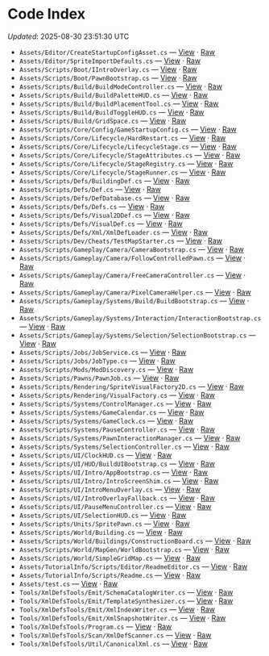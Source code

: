 # Code Index

_Updated_: 2025-08-30 23:51:30 UTC

- `Assets/Editor/CreateStartupConfigAsset.cs` — [View](https://github.com/Natangry/FantasyColony/blob/codex/add-staging-for-index.md-in-ci/Assets/Editor/CreateStartupConfigAsset.cs) · [Raw](https://raw.githubusercontent.com/Natangry/FantasyColony/codex/add-staging-for-index.md-in-ci/Assets/Editor/CreateStartupConfigAsset.cs)
- `Assets/Editor/SpriteImportDefaults.cs` — [View](https://github.com/Natangry/FantasyColony/blob/codex/add-staging-for-index.md-in-ci/Assets/Editor/SpriteImportDefaults.cs) · [Raw](https://raw.githubusercontent.com/Natangry/FantasyColony/codex/add-staging-for-index.md-in-ci/Assets/Editor/SpriteImportDefaults.cs)
- `Assets/Scripts/Boot/IIntroOverlay.cs` — [View](https://github.com/Natangry/FantasyColony/blob/codex/add-staging-for-index.md-in-ci/Assets/Scripts/Boot/IIntroOverlay.cs) · [Raw](https://raw.githubusercontent.com/Natangry/FantasyColony/codex/add-staging-for-index.md-in-ci/Assets/Scripts/Boot/IIntroOverlay.cs)
- `Assets/Scripts/Boot/PawnBootstrap.cs` — [View](https://github.com/Natangry/FantasyColony/blob/codex/add-staging-for-index.md-in-ci/Assets/Scripts/Boot/PawnBootstrap.cs) · [Raw](https://raw.githubusercontent.com/Natangry/FantasyColony/codex/add-staging-for-index.md-in-ci/Assets/Scripts/Boot/PawnBootstrap.cs)
- `Assets/Scripts/Build/BuildModeController.cs` — [View](https://github.com/Natangry/FantasyColony/blob/codex/add-staging-for-index.md-in-ci/Assets/Scripts/Build/BuildModeController.cs) · [Raw](https://raw.githubusercontent.com/Natangry/FantasyColony/codex/add-staging-for-index.md-in-ci/Assets/Scripts/Build/BuildModeController.cs)
- `Assets/Scripts/Build/BuildPaletteHUD.cs` — [View](https://github.com/Natangry/FantasyColony/blob/codex/add-staging-for-index.md-in-ci/Assets/Scripts/Build/BuildPaletteHUD.cs) · [Raw](https://raw.githubusercontent.com/Natangry/FantasyColony/codex/add-staging-for-index.md-in-ci/Assets/Scripts/Build/BuildPaletteHUD.cs)
- `Assets/Scripts/Build/BuildPlacementTool.cs` — [View](https://github.com/Natangry/FantasyColony/blob/codex/add-staging-for-index.md-in-ci/Assets/Scripts/Build/BuildPlacementTool.cs) · [Raw](https://raw.githubusercontent.com/Natangry/FantasyColony/codex/add-staging-for-index.md-in-ci/Assets/Scripts/Build/BuildPlacementTool.cs)
- `Assets/Scripts/Build/BuildToggleHUD.cs` — [View](https://github.com/Natangry/FantasyColony/blob/codex/add-staging-for-index.md-in-ci/Assets/Scripts/Build/BuildToggleHUD.cs) · [Raw](https://raw.githubusercontent.com/Natangry/FantasyColony/codex/add-staging-for-index.md-in-ci/Assets/Scripts/Build/BuildToggleHUD.cs)
- `Assets/Scripts/Build/GridSpace.cs` — [View](https://github.com/Natangry/FantasyColony/blob/codex/add-staging-for-index.md-in-ci/Assets/Scripts/Build/GridSpace.cs) · [Raw](https://raw.githubusercontent.com/Natangry/FantasyColony/codex/add-staging-for-index.md-in-ci/Assets/Scripts/Build/GridSpace.cs)
- `Assets/Scripts/Core/Config/GameStartupConfig.cs` — [View](https://github.com/Natangry/FantasyColony/blob/codex/add-staging-for-index.md-in-ci/Assets/Scripts/Core/Config/GameStartupConfig.cs) · [Raw](https://raw.githubusercontent.com/Natangry/FantasyColony/codex/add-staging-for-index.md-in-ci/Assets/Scripts/Core/Config/GameStartupConfig.cs)
- `Assets/Scripts/Core/Lifecycle/HardRestart.cs` — [View](https://github.com/Natangry/FantasyColony/blob/codex/add-staging-for-index.md-in-ci/Assets/Scripts/Core/Lifecycle/HardRestart.cs) · [Raw](https://raw.githubusercontent.com/Natangry/FantasyColony/codex/add-staging-for-index.md-in-ci/Assets/Scripts/Core/Lifecycle/HardRestart.cs)
- `Assets/Scripts/Core/Lifecycle/LifecycleStage.cs` — [View](https://github.com/Natangry/FantasyColony/blob/codex/add-staging-for-index.md-in-ci/Assets/Scripts/Core/Lifecycle/LifecycleStage.cs) · [Raw](https://raw.githubusercontent.com/Natangry/FantasyColony/codex/add-staging-for-index.md-in-ci/Assets/Scripts/Core/Lifecycle/LifecycleStage.cs)
- `Assets/Scripts/Core/Lifecycle/StageAttributes.cs` — [View](https://github.com/Natangry/FantasyColony/blob/codex/add-staging-for-index.md-in-ci/Assets/Scripts/Core/Lifecycle/StageAttributes.cs) · [Raw](https://raw.githubusercontent.com/Natangry/FantasyColony/codex/add-staging-for-index.md-in-ci/Assets/Scripts/Core/Lifecycle/StageAttributes.cs)
- `Assets/Scripts/Core/Lifecycle/StageRegistry.cs` — [View](https://github.com/Natangry/FantasyColony/blob/codex/add-staging-for-index.md-in-ci/Assets/Scripts/Core/Lifecycle/StageRegistry.cs) · [Raw](https://raw.githubusercontent.com/Natangry/FantasyColony/codex/add-staging-for-index.md-in-ci/Assets/Scripts/Core/Lifecycle/StageRegistry.cs)
- `Assets/Scripts/Core/Lifecycle/StageRunner.cs` — [View](https://github.com/Natangry/FantasyColony/blob/codex/add-staging-for-index.md-in-ci/Assets/Scripts/Core/Lifecycle/StageRunner.cs) · [Raw](https://raw.githubusercontent.com/Natangry/FantasyColony/codex/add-staging-for-index.md-in-ci/Assets/Scripts/Core/Lifecycle/StageRunner.cs)
- `Assets/Scripts/Defs/BuildingDef.cs` — [View](https://github.com/Natangry/FantasyColony/blob/codex/add-staging-for-index.md-in-ci/Assets/Scripts/Defs/BuildingDef.cs) · [Raw](https://raw.githubusercontent.com/Natangry/FantasyColony/codex/add-staging-for-index.md-in-ci/Assets/Scripts/Defs/BuildingDef.cs)
- `Assets/Scripts/Defs/Def.cs` — [View](https://github.com/Natangry/FantasyColony/blob/codex/add-staging-for-index.md-in-ci/Assets/Scripts/Defs/Def.cs) · [Raw](https://raw.githubusercontent.com/Natangry/FantasyColony/codex/add-staging-for-index.md-in-ci/Assets/Scripts/Defs/Def.cs)
- `Assets/Scripts/Defs/DefDatabase.cs` — [View](https://github.com/Natangry/FantasyColony/blob/codex/add-staging-for-index.md-in-ci/Assets/Scripts/Defs/DefDatabase.cs) · [Raw](https://raw.githubusercontent.com/Natangry/FantasyColony/codex/add-staging-for-index.md-in-ci/Assets/Scripts/Defs/DefDatabase.cs)
- `Assets/Scripts/Defs/Defs.cs` — [View](https://github.com/Natangry/FantasyColony/blob/codex/add-staging-for-index.md-in-ci/Assets/Scripts/Defs/Defs.cs) · [Raw](https://raw.githubusercontent.com/Natangry/FantasyColony/codex/add-staging-for-index.md-in-ci/Assets/Scripts/Defs/Defs.cs)
- `Assets/Scripts/Defs/Visual2DDef.cs` — [View](https://github.com/Natangry/FantasyColony/blob/codex/add-staging-for-index.md-in-ci/Assets/Scripts/Defs/Visual2DDef.cs) · [Raw](https://raw.githubusercontent.com/Natangry/FantasyColony/codex/add-staging-for-index.md-in-ci/Assets/Scripts/Defs/Visual2DDef.cs)
- `Assets/Scripts/Defs/VisualDef.cs` — [View](https://github.com/Natangry/FantasyColony/blob/codex/add-staging-for-index.md-in-ci/Assets/Scripts/Defs/VisualDef.cs) · [Raw](https://raw.githubusercontent.com/Natangry/FantasyColony/codex/add-staging-for-index.md-in-ci/Assets/Scripts/Defs/VisualDef.cs)
- `Assets/Scripts/Defs/Xml/XmlDefLoader.cs` — [View](https://github.com/Natangry/FantasyColony/blob/codex/add-staging-for-index.md-in-ci/Assets/Scripts/Defs/Xml/XmlDefLoader.cs) · [Raw](https://raw.githubusercontent.com/Natangry/FantasyColony/codex/add-staging-for-index.md-in-ci/Assets/Scripts/Defs/Xml/XmlDefLoader.cs)
- `Assets/Scripts/Dev/Cheats/TestMapStarter.cs` — [View](https://github.com/Natangry/FantasyColony/blob/codex/add-staging-for-index.md-in-ci/Assets/Scripts/Dev/Cheats/TestMapStarter.cs) · [Raw](https://raw.githubusercontent.com/Natangry/FantasyColony/codex/add-staging-for-index.md-in-ci/Assets/Scripts/Dev/Cheats/TestMapStarter.cs)
- `Assets/Scripts/Gameplay/Camera/CameraBootstrap.cs` — [View](https://github.com/Natangry/FantasyColony/blob/codex/add-staging-for-index.md-in-ci/Assets/Scripts/Gameplay/Camera/CameraBootstrap.cs) · [Raw](https://raw.githubusercontent.com/Natangry/FantasyColony/codex/add-staging-for-index.md-in-ci/Assets/Scripts/Gameplay/Camera/CameraBootstrap.cs)
- `Assets/Scripts/Gameplay/Camera/FollowControlledPawn.cs` — [View](https://github.com/Natangry/FantasyColony/blob/codex/add-staging-for-index.md-in-ci/Assets/Scripts/Gameplay/Camera/FollowControlledPawn.cs) · [Raw](https://raw.githubusercontent.com/Natangry/FantasyColony/codex/add-staging-for-index.md-in-ci/Assets/Scripts/Gameplay/Camera/FollowControlledPawn.cs)
- `Assets/Scripts/Gameplay/Camera/FreeCameraController.cs` — [View](https://github.com/Natangry/FantasyColony/blob/codex/add-staging-for-index.md-in-ci/Assets/Scripts/Gameplay/Camera/FreeCameraController.cs) · [Raw](https://raw.githubusercontent.com/Natangry/FantasyColony/codex/add-staging-for-index.md-in-ci/Assets/Scripts/Gameplay/Camera/FreeCameraController.cs)
- `Assets/Scripts/Gameplay/Camera/PixelCameraHelper.cs` — [View](https://github.com/Natangry/FantasyColony/blob/codex/add-staging-for-index.md-in-ci/Assets/Scripts/Gameplay/Camera/PixelCameraHelper.cs) · [Raw](https://raw.githubusercontent.com/Natangry/FantasyColony/codex/add-staging-for-index.md-in-ci/Assets/Scripts/Gameplay/Camera/PixelCameraHelper.cs)
- `Assets/Scripts/Gameplay/Systems/Build/BuildBootstrap.cs` — [View](https://github.com/Natangry/FantasyColony/blob/codex/add-staging-for-index.md-in-ci/Assets/Scripts/Gameplay/Systems/Build/BuildBootstrap.cs) · [Raw](https://raw.githubusercontent.com/Natangry/FantasyColony/codex/add-staging-for-index.md-in-ci/Assets/Scripts/Gameplay/Systems/Build/BuildBootstrap.cs)
- `Assets/Scripts/Gameplay/Systems/Interaction/InteractionBootstrap.cs` — [View](https://github.com/Natangry/FantasyColony/blob/codex/add-staging-for-index.md-in-ci/Assets/Scripts/Gameplay/Systems/Interaction/InteractionBootstrap.cs) · [Raw](https://raw.githubusercontent.com/Natangry/FantasyColony/codex/add-staging-for-index.md-in-ci/Assets/Scripts/Gameplay/Systems/Interaction/InteractionBootstrap.cs)
- `Assets/Scripts/Gameplay/Systems/Selection/SelectionBootstrap.cs` — [View](https://github.com/Natangry/FantasyColony/blob/codex/add-staging-for-index.md-in-ci/Assets/Scripts/Gameplay/Systems/Selection/SelectionBootstrap.cs) · [Raw](https://raw.githubusercontent.com/Natangry/FantasyColony/codex/add-staging-for-index.md-in-ci/Assets/Scripts/Gameplay/Systems/Selection/SelectionBootstrap.cs)
- `Assets/Scripts/Jobs/JobService.cs` — [View](https://github.com/Natangry/FantasyColony/blob/codex/add-staging-for-index.md-in-ci/Assets/Scripts/Jobs/JobService.cs) · [Raw](https://raw.githubusercontent.com/Natangry/FantasyColony/codex/add-staging-for-index.md-in-ci/Assets/Scripts/Jobs/JobService.cs)
- `Assets/Scripts/Jobs/JobType.cs` — [View](https://github.com/Natangry/FantasyColony/blob/codex/add-staging-for-index.md-in-ci/Assets/Scripts/Jobs/JobType.cs) · [Raw](https://raw.githubusercontent.com/Natangry/FantasyColony/codex/add-staging-for-index.md-in-ci/Assets/Scripts/Jobs/JobType.cs)
- `Assets/Scripts/Mods/ModDiscovery.cs` — [View](https://github.com/Natangry/FantasyColony/blob/codex/add-staging-for-index.md-in-ci/Assets/Scripts/Mods/ModDiscovery.cs) · [Raw](https://raw.githubusercontent.com/Natangry/FantasyColony/codex/add-staging-for-index.md-in-ci/Assets/Scripts/Mods/ModDiscovery.cs)
- `Assets/Scripts/Pawns/PawnJob.cs` — [View](https://github.com/Natangry/FantasyColony/blob/codex/add-staging-for-index.md-in-ci/Assets/Scripts/Pawns/PawnJob.cs) · [Raw](https://raw.githubusercontent.com/Natangry/FantasyColony/codex/add-staging-for-index.md-in-ci/Assets/Scripts/Pawns/PawnJob.cs)
- `Assets/Scripts/Rendering/SpriteVisualFactory2D.cs` — [View](https://github.com/Natangry/FantasyColony/blob/codex/add-staging-for-index.md-in-ci/Assets/Scripts/Rendering/SpriteVisualFactory2D.cs) · [Raw](https://raw.githubusercontent.com/Natangry/FantasyColony/codex/add-staging-for-index.md-in-ci/Assets/Scripts/Rendering/SpriteVisualFactory2D.cs)
- `Assets/Scripts/Rendering/VisualFactory.cs` — [View](https://github.com/Natangry/FantasyColony/blob/codex/add-staging-for-index.md-in-ci/Assets/Scripts/Rendering/VisualFactory.cs) · [Raw](https://raw.githubusercontent.com/Natangry/FantasyColony/codex/add-staging-for-index.md-in-ci/Assets/Scripts/Rendering/VisualFactory.cs)
- `Assets/Scripts/Systems/ControlManager.cs` — [View](https://github.com/Natangry/FantasyColony/blob/codex/add-staging-for-index.md-in-ci/Assets/Scripts/Systems/ControlManager.cs) · [Raw](https://raw.githubusercontent.com/Natangry/FantasyColony/codex/add-staging-for-index.md-in-ci/Assets/Scripts/Systems/ControlManager.cs)
- `Assets/Scripts/Systems/GameCalendar.cs` — [View](https://github.com/Natangry/FantasyColony/blob/codex/add-staging-for-index.md-in-ci/Assets/Scripts/Systems/GameCalendar.cs) · [Raw](https://raw.githubusercontent.com/Natangry/FantasyColony/codex/add-staging-for-index.md-in-ci/Assets/Scripts/Systems/GameCalendar.cs)
- `Assets/Scripts/Systems/GameClock.cs` — [View](https://github.com/Natangry/FantasyColony/blob/codex/add-staging-for-index.md-in-ci/Assets/Scripts/Systems/GameClock.cs) · [Raw](https://raw.githubusercontent.com/Natangry/FantasyColony/codex/add-staging-for-index.md-in-ci/Assets/Scripts/Systems/GameClock.cs)
- `Assets/Scripts/Systems/PauseController.cs` — [View](https://github.com/Natangry/FantasyColony/blob/codex/add-staging-for-index.md-in-ci/Assets/Scripts/Systems/PauseController.cs) · [Raw](https://raw.githubusercontent.com/Natangry/FantasyColony/codex/add-staging-for-index.md-in-ci/Assets/Scripts/Systems/PauseController.cs)
- `Assets/Scripts/Systems/PawnInteractionManager.cs` — [View](https://github.com/Natangry/FantasyColony/blob/codex/add-staging-for-index.md-in-ci/Assets/Scripts/Systems/PawnInteractionManager.cs) · [Raw](https://raw.githubusercontent.com/Natangry/FantasyColony/codex/add-staging-for-index.md-in-ci/Assets/Scripts/Systems/PawnInteractionManager.cs)
- `Assets/Scripts/Systems/SelectionController.cs` — [View](https://github.com/Natangry/FantasyColony/blob/codex/add-staging-for-index.md-in-ci/Assets/Scripts/Systems/SelectionController.cs) · [Raw](https://raw.githubusercontent.com/Natangry/FantasyColony/codex/add-staging-for-index.md-in-ci/Assets/Scripts/Systems/SelectionController.cs)
- `Assets/Scripts/UI/ClockHUD.cs` — [View](https://github.com/Natangry/FantasyColony/blob/codex/add-staging-for-index.md-in-ci/Assets/Scripts/UI/ClockHUD.cs) · [Raw](https://raw.githubusercontent.com/Natangry/FantasyColony/codex/add-staging-for-index.md-in-ci/Assets/Scripts/UI/ClockHUD.cs)
- `Assets/Scripts/UI/HUD/BuildUIBootstrap.cs` — [View](https://github.com/Natangry/FantasyColony/blob/codex/add-staging-for-index.md-in-ci/Assets/Scripts/UI/HUD/BuildUIBootstrap.cs) · [Raw](https://raw.githubusercontent.com/Natangry/FantasyColony/codex/add-staging-for-index.md-in-ci/Assets/Scripts/UI/HUD/BuildUIBootstrap.cs)
- `Assets/Scripts/UI/Intro/AppBootstrap.cs` — [View](https://github.com/Natangry/FantasyColony/blob/codex/add-staging-for-index.md-in-ci/Assets/Scripts/UI/Intro/AppBootstrap.cs) · [Raw](https://raw.githubusercontent.com/Natangry/FantasyColony/codex/add-staging-for-index.md-in-ci/Assets/Scripts/UI/Intro/AppBootstrap.cs)
- `Assets/Scripts/UI/Intro/IntroScreenShim.cs` — [View](https://github.com/Natangry/FantasyColony/blob/codex/add-staging-for-index.md-in-ci/Assets/Scripts/UI/Intro/IntroScreenShim.cs) · [Raw](https://raw.githubusercontent.com/Natangry/FantasyColony/codex/add-staging-for-index.md-in-ci/Assets/Scripts/UI/Intro/IntroScreenShim.cs)
- `Assets/Scripts/UI/IntroMenuOverlay.cs` — [View](https://github.com/Natangry/FantasyColony/blob/codex/add-staging-for-index.md-in-ci/Assets/Scripts/UI/IntroMenuOverlay.cs) · [Raw](https://raw.githubusercontent.com/Natangry/FantasyColony/codex/add-staging-for-index.md-in-ci/Assets/Scripts/UI/IntroMenuOverlay.cs)
- `Assets/Scripts/UI/IntroOverlayFallback.cs` — [View](https://github.com/Natangry/FantasyColony/blob/codex/add-staging-for-index.md-in-ci/Assets/Scripts/UI/IntroOverlayFallback.cs) · [Raw](https://raw.githubusercontent.com/Natangry/FantasyColony/codex/add-staging-for-index.md-in-ci/Assets/Scripts/UI/IntroOverlayFallback.cs)
- `Assets/Scripts/UI/PauseMenuController.cs` — [View](https://github.com/Natangry/FantasyColony/blob/codex/add-staging-for-index.md-in-ci/Assets/Scripts/UI/PauseMenuController.cs) · [Raw](https://raw.githubusercontent.com/Natangry/FantasyColony/codex/add-staging-for-index.md-in-ci/Assets/Scripts/UI/PauseMenuController.cs)
- `Assets/Scripts/UI/SelectionHUD.cs` — [View](https://github.com/Natangry/FantasyColony/blob/codex/add-staging-for-index.md-in-ci/Assets/Scripts/UI/SelectionHUD.cs) · [Raw](https://raw.githubusercontent.com/Natangry/FantasyColony/codex/add-staging-for-index.md-in-ci/Assets/Scripts/UI/SelectionHUD.cs)
- `Assets/Scripts/Units/SpritePawn.cs` — [View](https://github.com/Natangry/FantasyColony/blob/codex/add-staging-for-index.md-in-ci/Assets/Scripts/Units/SpritePawn.cs) · [Raw](https://raw.githubusercontent.com/Natangry/FantasyColony/codex/add-staging-for-index.md-in-ci/Assets/Scripts/Units/SpritePawn.cs)
- `Assets/Scripts/World/Building.cs` — [View](https://github.com/Natangry/FantasyColony/blob/codex/add-staging-for-index.md-in-ci/Assets/Scripts/World/Building.cs) · [Raw](https://raw.githubusercontent.com/Natangry/FantasyColony/codex/add-staging-for-index.md-in-ci/Assets/Scripts/World/Building.cs)
- `Assets/Scripts/World/Buildings/ConstructionBoard.cs` — [View](https://github.com/Natangry/FantasyColony/blob/codex/add-staging-for-index.md-in-ci/Assets/Scripts/World/Buildings/ConstructionBoard.cs) · [Raw](https://raw.githubusercontent.com/Natangry/FantasyColony/codex/add-staging-for-index.md-in-ci/Assets/Scripts/World/Buildings/ConstructionBoard.cs)
- `Assets/Scripts/World/MapGen/WorldBootstrap.cs` — [View](https://github.com/Natangry/FantasyColony/blob/codex/add-staging-for-index.md-in-ci/Assets/Scripts/World/MapGen/WorldBootstrap.cs) · [Raw](https://raw.githubusercontent.com/Natangry/FantasyColony/codex/add-staging-for-index.md-in-ci/Assets/Scripts/World/MapGen/WorldBootstrap.cs)
- `Assets/Scripts/World/SimpleGridMap.cs` — [View](https://github.com/Natangry/FantasyColony/blob/codex/add-staging-for-index.md-in-ci/Assets/Scripts/World/SimpleGridMap.cs) · [Raw](https://raw.githubusercontent.com/Natangry/FantasyColony/codex/add-staging-for-index.md-in-ci/Assets/Scripts/World/SimpleGridMap.cs)
- `Assets/TutorialInfo/Scripts/Editor/ReadmeEditor.cs` — [View](https://github.com/Natangry/FantasyColony/blob/codex/add-staging-for-index.md-in-ci/Assets/TutorialInfo/Scripts/Editor/ReadmeEditor.cs) · [Raw](https://raw.githubusercontent.com/Natangry/FantasyColony/codex/add-staging-for-index.md-in-ci/Assets/TutorialInfo/Scripts/Editor/ReadmeEditor.cs)
- `Assets/TutorialInfo/Scripts/Readme.cs` — [View](https://github.com/Natangry/FantasyColony/blob/codex/add-staging-for-index.md-in-ci/Assets/TutorialInfo/Scripts/Readme.cs) · [Raw](https://raw.githubusercontent.com/Natangry/FantasyColony/codex/add-staging-for-index.md-in-ci/Assets/TutorialInfo/Scripts/Readme.cs)
- `Assets/test.cs` — [View](https://github.com/Natangry/FantasyColony/blob/codex/add-staging-for-index.md-in-ci/Assets/test.cs) · [Raw](https://raw.githubusercontent.com/Natangry/FantasyColony/codex/add-staging-for-index.md-in-ci/Assets/test.cs)
- `Tools/XmlDefsTools/Emit/SchemaCatalogWriter.cs` — [View](https://github.com/Natangry/FantasyColony/blob/codex/add-staging-for-index.md-in-ci/Tools/XmlDefsTools/Emit/SchemaCatalogWriter.cs) · [Raw](https://raw.githubusercontent.com/Natangry/FantasyColony/codex/add-staging-for-index.md-in-ci/Tools/XmlDefsTools/Emit/SchemaCatalogWriter.cs)
- `Tools/XmlDefsTools/Emit/TemplateSynthesizer.cs` — [View](https://github.com/Natangry/FantasyColony/blob/codex/add-staging-for-index.md-in-ci/Tools/XmlDefsTools/Emit/TemplateSynthesizer.cs) · [Raw](https://raw.githubusercontent.com/Natangry/FantasyColony/codex/add-staging-for-index.md-in-ci/Tools/XmlDefsTools/Emit/TemplateSynthesizer.cs)
- `Tools/XmlDefsTools/Emit/XmlIndexWriter.cs` — [View](https://github.com/Natangry/FantasyColony/blob/codex/add-staging-for-index.md-in-ci/Tools/XmlDefsTools/Emit/XmlIndexWriter.cs) · [Raw](https://raw.githubusercontent.com/Natangry/FantasyColony/codex/add-staging-for-index.md-in-ci/Tools/XmlDefsTools/Emit/XmlIndexWriter.cs)
- `Tools/XmlDefsTools/Emit/XmlSnapshotWriter.cs` — [View](https://github.com/Natangry/FantasyColony/blob/codex/add-staging-for-index.md-in-ci/Tools/XmlDefsTools/Emit/XmlSnapshotWriter.cs) · [Raw](https://raw.githubusercontent.com/Natangry/FantasyColony/codex/add-staging-for-index.md-in-ci/Tools/XmlDefsTools/Emit/XmlSnapshotWriter.cs)
- `Tools/XmlDefsTools/Program.cs` — [View](https://github.com/Natangry/FantasyColony/blob/codex/add-staging-for-index.md-in-ci/Tools/XmlDefsTools/Program.cs) · [Raw](https://raw.githubusercontent.com/Natangry/FantasyColony/codex/add-staging-for-index.md-in-ci/Tools/XmlDefsTools/Program.cs)
- `Tools/XmlDefsTools/Scan/XmlDefScanner.cs` — [View](https://github.com/Natangry/FantasyColony/blob/codex/add-staging-for-index.md-in-ci/Tools/XmlDefsTools/Scan/XmlDefScanner.cs) · [Raw](https://raw.githubusercontent.com/Natangry/FantasyColony/codex/add-staging-for-index.md-in-ci/Tools/XmlDefsTools/Scan/XmlDefScanner.cs)
- `Tools/XmlDefsTools/Util/CanonicalXml.cs` — [View](https://github.com/Natangry/FantasyColony/blob/codex/add-staging-for-index.md-in-ci/Tools/XmlDefsTools/Util/CanonicalXml.cs) · [Raw](https://raw.githubusercontent.com/Natangry/FantasyColony/codex/add-staging-for-index.md-in-ci/Tools/XmlDefsTools/Util/CanonicalXml.cs)

